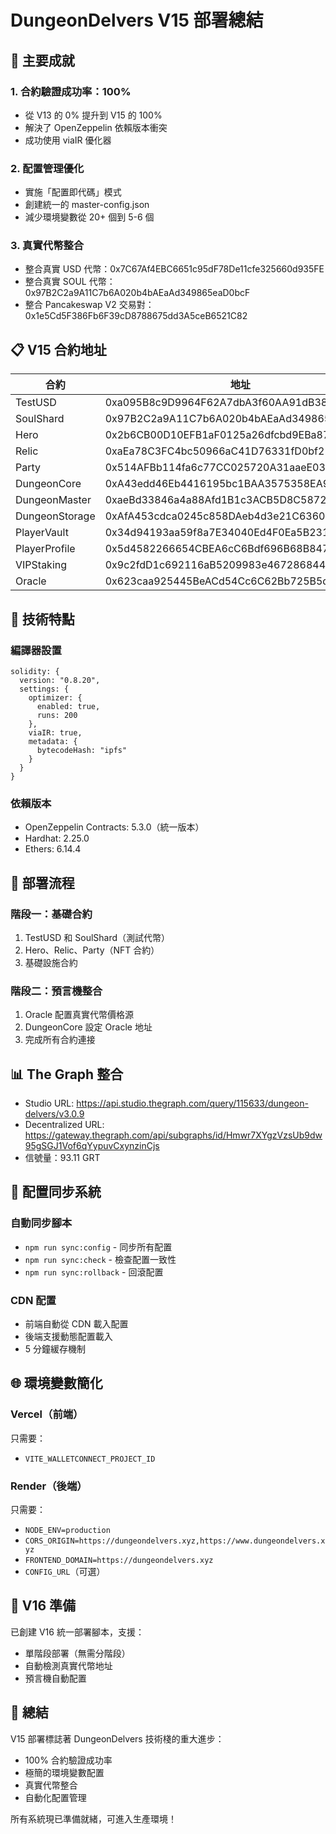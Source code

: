 # DungeonDelvers V15 部署總結

## 🎯 主要成就

### 1. 合約驗證成功率：100%
- 從 V13 的 0% 提升到 V15 的 100%
- 解決了 OpenZeppelin 依賴版本衝突
- 成功使用 viaIR 優化器

### 2. 配置管理優化
- 實施「配置即代碼」模式
- 創建統一的 master-config.json
- 減少環境變數從 20+ 個到 5-6 個

### 3. 真實代幣整合
- 整合真實 USD 代幣：0x7C67Af4EBC6651c95dF78De11cfe325660d935FE
- 整合真實 SOUL 代幣：0x97B2C2a9A11C7b6A020b4bAEaAd349865eaD0bcF
- 整合 Pancakeswap V2 交易對：0x1e5Cd5F386Fb6F39cD8788675dd3A5ceB6521C82

## 📋 V15 合約地址

| 合約 | 地址 |
|------|------|
| TestUSD | 0xa095B8c9D9964F62A7dbA3f60AA91dB381A3e074 |
| SoulShard | 0x97B2C2a9A11C7b6A020b4bAEaAd349865eaD0bcF |
| Hero | 0x2b6CB00D10EFB1aF0125a26dfcbd9EBa87e07CD2 |
| Relic | 0xaEa78C3FC4bc50966aC41D76331fD0bf219D00ac |
| Party | 0x514AFBb114fa6c77CC025720A31aaeE038fBbcd7 |
| DungeonCore | 0xA43edd46Eb4416195bc1BAA3575358EA92CE49dD |
| DungeonMaster | 0xaeBd33846a4a88Afd1B1c3ACB5D8C5872796E316 |
| DungeonStorage | 0xAfA453cdca0245c858DAeb4d3e21C6360F4d62Eb |
| PlayerVault | 0x34d94193aa59f8a7E34040Ed4F0Ea5B231811388 |
| PlayerProfile | 0x5d4582266654CBEA6cC6Bdf696B68B8473521b63 |
| VIPStaking | 0x9c2fdD1c692116aB5209983e467286844B3b9921 |
| Oracle | 0x623caa925445BeACd54Cc6C62Bb725B5d93698af |

## 🔧 技術特點

### 編譯器設置
```solidity
solidity: {
  version: "0.8.20",
  settings: {
    optimizer: {
      enabled: true,
      runs: 200
    },
    viaIR: true,
    metadata: {
      bytecodeHash: "ipfs"
    }
  }
}
```

### 依賴版本
- OpenZeppelin Contracts: 5.3.0（統一版本）
- Hardhat: 2.25.0
- Ethers: 6.14.4

## 🚀 部署流程

### 階段一：基礎合約
1. TestUSD 和 SoulShard（測試代幣）
2. Hero、Relic、Party（NFT 合約）
3. 基礎設施合約

### 階段二：預言機整合
1. Oracle 配置真實代幣價格源
2. DungeonCore 設定 Oracle 地址
3. 完成所有合約連接

## 📊 The Graph 整合

- Studio URL: https://api.studio.thegraph.com/query/115633/dungeon-delvers/v3.0.9
- Decentralized URL: https://gateway.thegraph.com/api/subgraphs/id/Hmwr7XYgzVzsUb9dw95gSGJ1Vof6qYypuvCxynzinCjs
- 信號量：93.11 GRT

## 🔄 配置同步系統

### 自動同步腳本
- `npm run sync:config` - 同步所有配置
- `npm run sync:check` - 檢查配置一致性
- `npm run sync:rollback` - 回滾配置

### CDN 配置
- 前端自動從 CDN 載入配置
- 後端支援動態配置載入
- 5 分鐘緩存機制

## 🌐 環境變數簡化

### Vercel（前端）
只需要：
- `VITE_WALLETCONNECT_PROJECT_ID`

### Render（後端）
只需要：
- `NODE_ENV=production`
- `CORS_ORIGIN=https://dungeondelvers.xyz,https://www.dungeondelvers.xyz`
- `FRONTEND_DOMAIN=https://dungeondelvers.xyz`
- `CONFIG_URL`（可選）

## 📝 V16 準備

已創建 V16 統一部署腳本，支援：
- 單階段部署（無需分階段）
- 自動檢測真實代幣地址
- 預言機自動配置

## 🎉 總結

V15 部署標誌著 DungeonDelvers 技術棧的重大進步：
- 100% 合約驗證成功率
- 極簡的環境變數配置
- 真實代幣整合
- 自動化配置管理

所有系統現已準備就緒，可進入生產環境！